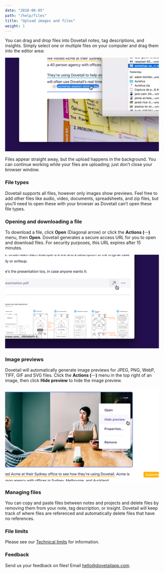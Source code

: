 ```yaml
---
date: "2018-06-05"
path: "/help/files"
title: "Upload images and files"
weight: 1
---
```


You can drag and drop files into Dovetail notes, tag descriptions, and insights. Simply select one or multiple files on your computer and drag them into the editor area:

![Screenshot of dragging an image into Dovetail](./drag.png)

Files appear straight away, but the upload happens in the background. You can continue working while your files are uploading; just don’t close your browser window.

### File types

Dovetail supports all files, however only images show previews. Feel free to add other files like audio, video, documents, spreadsheets, and zip files, but you’ll need to open these with your browser as Dovetail can’t open these file types.

### Opening and downloading a file

To download a file, click **Open** (Diagonal arrow) or click the **Actions (···)** menu, then **Open**. Dovetail generates a secure access URL for you to open and download files. For security purposes, this URL expires after 15 minutes.

![Screenshot of the Open button on a file in Dovetail](./open.png)

### Image previews

Dovetail will automatically generate image previews for JPEG, PNG, WebP, TIFF, GIF and SVG files. Click the **Actions (···)** menu in the top right of an image, then click **Hide preview** to hide the image preview.

![Screenshot of the Actions (···) menu on an image in Dovetail](./preview.png)

### Managing files

You can copy and paste files between notes and projects and delete files by removing them from your note, tag description, or insight. Dovetail will keep track of where files are referenced and automatically delete files that have no references.

### File limits

Please see our [Technical limits](/help/limits) for information.

### Feedback

Send us your feedback on files! Email [hello@dovetailapp.com](mailto:hello@dovetailapp.com).
